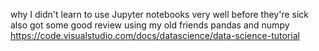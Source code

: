 why I didn't learn to use Jupyter notebooks very well before they're sick
also got some good review using my old friends pandas and numpy  
https://code.visualstudio.com/docs/datascience/data-science-tutorial